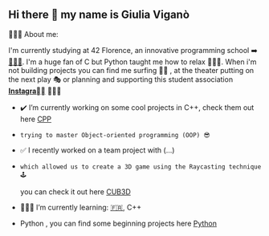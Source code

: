 ## Hi there 👋 my name is Giulia Viganò

  🙇🏽‍♀️​ About me:

  I'm currently studying at 42 Florence, an innovative programming school ➡️ [​👩🏽‍💻​](https://42firenze.it/).
  I'm a huge fan of C but Python taught me how to relax 🧘🏽‍♀️​. When i'm not building projects you can find me
  surfing 🏄‍♀️​ , at the theater putting on the next play 🎭​ or planning and supporting this student association [𝐈𝐧𝐬𝐭𝐚𝐠𝐫𝐚𝐦𝅾]() 🙋🏽‍♀️​

- ✔️​ I’m currently working on some cool projects in C++, check them out here [CPP](https://github.com/jollagit/42Projects/tree/main/CPP%2B%2B)
-     trying to master Object-oriented programming (OOP) 😎​

- ✅​ I recently worked on a team project with (...)
-     which allowed us to create a 3D game using the Raycasting technique 🕹️​

  you can check it out here [CUB3D](https://github.com/jollagit/42Projects/tree/main/CUB3D)

- 👩🏽‍🏫​ I’m currently learning:  [🇫🇷](https://it.duolingo.com/learn),  C++
-    Python , you can find some beginning projects here [Python](https://github.com/jollagit/42Projects/tree/main/discovery_piscine)
